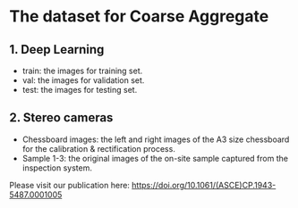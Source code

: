 # The dataset for Coarse Aggregate

## 1. Deep Learning
  - train: the images for training set.
  - val: the images for validation set.
  - test: the images for testing set.
  
## 2. Stereo cameras
  - Chessboard images: the left and right images of the A3 size chessboard for the calibration & rectification process. 
  - Sample 1-3: the original images of the on-site sample captured from the inspection system.

Please visit our publication here: https://doi.org/10.1061/(ASCE)CP.1943-5487.0001005
